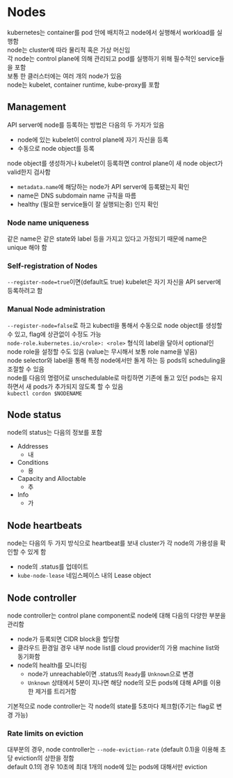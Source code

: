 # Nodes
kubernetes는 container를 pod 안에 배치하고 node에서 실행해서 workload를 실행함  
node는 cluster에 따라 물리적 혹은 가상 머신임  
각 node는 control plane에 의해 관리되고 pod를 실행하기 위해 필수적인 service들을 포함  
보통 한 클러스터에는 여러 개의 node가 있음  
node는 kubelet, container runtime, kube-proxy를 포함
## Management
API server에 node를 등록하는 방법은 다음의 두 가지가 있음
- node에 있는 kubelet이 control plane에 자기 자신을 등록
- 수동으로 node object를 등록  

node object를 생성하거나 kubelet이 등록하면 control plane이 새 node object가 valid한지 검사함  
- `metadata.name`에 해당하는 node가 API server에 등록됐는지 확인
- name은 DNS subdomain name 규칙을 따름
- healthy (필요한 service들이 잘 실행되는중) 인지 확인  

### Node name uniqueness
같은 name은 같은 state와 label 등을 가지고 있다고 가정되기 때문에 name은 unique 해야 함
### Self-registration of Nodes 
`--register-node=true`이면(default도 true) kubelet은 자기 자신을 API server에 등록하려고 함
### Manual Node administration
`--register-node=false`로 하고 kubectl을 통해서 수동으로 node object를 생성할 수 있고, flag에 상관없이 수정도 가능  
`node-role.kubernetes.io/<role>: <role>` 형식의 label을 달아서 optional인 node role을 설정할 수도 있음 (value는 무시해서 보통 role name을 넣음)  
node selector와 label을 통해 특정 node에서만 돌게 하는 등 pods의 scheduling을 조절할 수 있음   
node를 다음의 명령어로 unschedulable로 마킹하면 기존에 돌고 있던 pods는 유지하면서 새 pods가 추가되지 않도록 할 수 있음   
`kubectl cordon $NODENAME`
## Node status
node의 status는 다음의 정보를 포함
- Addresses
    - 내
- Conditions
    - 용
- Capacity and Alloctable
    - 추
- Info
    - 가
## Node heartbeats 
node는 다음의 두 가지 방식으로 heartbeat를 보내 cluster가 각 node의 가용성을 확인할 수 있게 함  
- node의 .status를 업데이트
- `kube-node-lease` 네임스페이스 내의 Lease object
## Node controller
node controller는 control plane component로 node에 대해 다음의 다양한 부분을 관리함
- node가 등록되면 CIDR block을 할당함
- 클라우드 환경일 경우 내부 node list를 cloud provider의 가용 machine list와 동기화함
- node의 health를 모니터링
    - node가 unreachable이면 .status의 `Ready`를 `Unknown`으로 변경
    - `Unknown` 상태에서 5분이 지나면 해당 node의 모든 pods에 대해 API를 이용한 제거를 트리거함

기본적으로 node controller는 각 node의 state를 5초마다 체크함(주기는 flag로 변경 가능)
### Rate limits on eviction
대부분의 경우, node controller는 `--node-eviction-rate` (default 0.1)을 이용해 초당 eviction의 상한을 정함  
default 0.1의 경우 10초에 최대 1개의 node에 있는 pods에 대해서만 eviction


